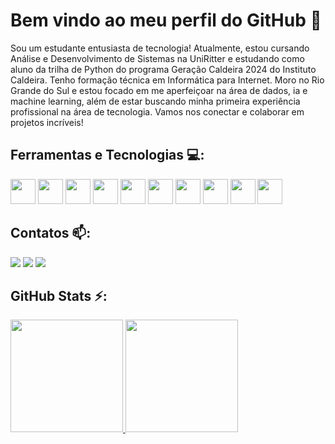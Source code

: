 # Bem vindo ao meu perfil do GitHub 👋

Sou um estudante entusiasta de tecnologia! Atualmente, estou cursando Análise e Desenvolvimento de Sistemas na UniRitter e estudando como aluno da trilha de Python do programa Geração Caldeira 2024 do Instituto Caldeira. Tenho formação técnica em Informática para Internet. Moro no Rio Grande do Sul e estou focado em me aperfeiçoar na área de dados, ia e machine learning, além de estar buscando minha primeira experiência profissional na área de tecnologia. Vamos nos conectar e colaborar em projetos incríveis!

## Ferramentas e Tecnologias 💻: 

<div>
<img loading="lazy" src="https://cdn.jsdelivr.net/gh/devicons/devicon/icons/git/git-original.svg" width="40" height="40"/>
<img src="https://cdn.jsdelivr.net/gh/devicons/devicon@latest/icons/github/github-original.svg" width="40" height="40"/>
<img src="https://cdn.jsdelivr.net/gh/devicons/devicon@latest/icons/html5/html5-original.svg" width="40" height="40"/>
<img src="https://cdn.jsdelivr.net/gh/devicons/devicon@latest/icons/css3/css3-original.svg" width="40" height="40"/>
<img src="https://cdn.jsdelivr.net/gh/devicons/devicon@latest/icons/python/python-original.svg" width="40" height="40"/>
<img src="https://cdn.jsdelivr.net/gh/devicons/devicon@latest/icons/java/java-original.svg" width="40" height="40"/>
<img src="https://cdn.jsdelivr.net/gh/devicons/devicon@latest/icons/javascript/javascript-original.svg" width="40" height="40"/>
<img src="https://cdn.jsdelivr.net/gh/devicons/devicon@latest/icons/figma/figma-original.svg" width="40" height="40"/>
<img src="https://cdn.jsdelivr.net/gh/devicons/devicon@latest/icons/vscode/vscode-original.svg" width="40" height="40"/>
<img src="icons/jupyter/jupyter-original-wordmark.svg" width="40" height="40"/>
</div>

## Contatos 📫:

<div>
<a href="https://www.instagram.com/coldyto/" target="_blank"><img loading="lazy" src="https://img.shields.io/badge/-Instagram-%23E4405F?style=for-the-badge&logo=instagram&logoColor=white" target="_blank"></a>
<a href = "mailto:contato@wesley.coldyto@gmail.com"><img loading="lazy" src="https://img.shields.io/badge/Gmail-D14836?style=for-the-badge&logo=gmail&logoColor=white" target="_blank"></a>
<a href="https://www.linkedin.com/in/wesley-fernandes-silveira/" target="_blank"><img loading="lazy" src="https://img.shields.io/badge/-LinkedIn-%230077B5?style=for-the-badge&logo=linkedin&logoColor=white" target="_blank"></a>   
</div>

## GitHub Stats ⚡:

<div>
<a href="https://github.com/WesleyFernandes0101">
<img loading="lazy" height="180em" src="https://github-readme-stats.vercel.app/api/top-langs/?username=WesleyFernandes0101&layout=compact&langs_count=7&theme=dracula"/>
<img loading="lazy" height="180em" src="https://github-readme-stats.vercel.app/api?username=WesleyFernandes0101&show_icons=true&theme=dracula&include_all_commits=true&count_private=true"/>
</div>
